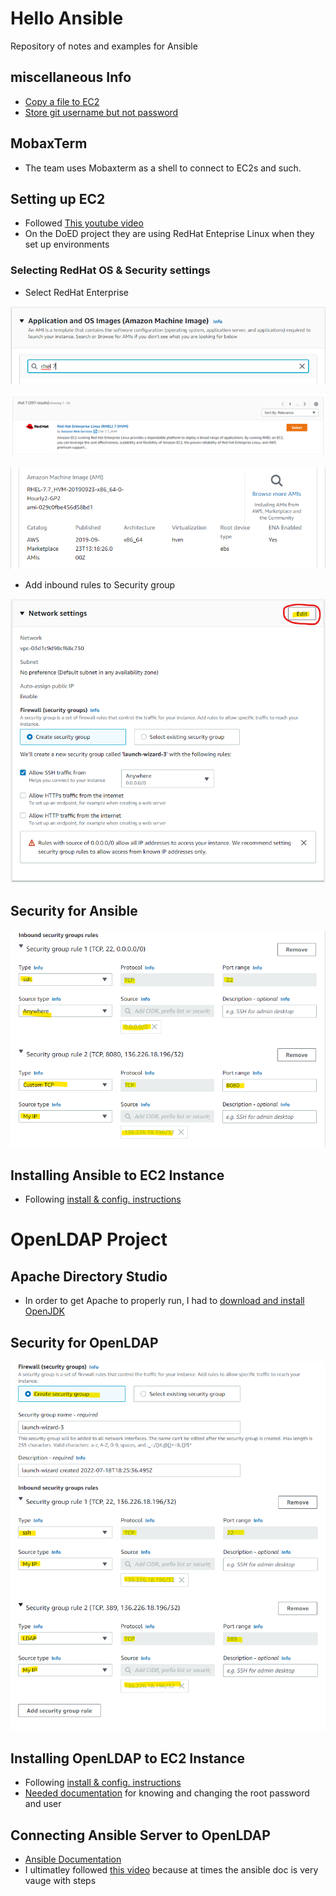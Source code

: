 # Hello Ansible
Repository of notes and examples for Ansible

## miscellaneous Info
* [Copy a file to EC2](https://medium.com/srcecde/copy-file-directory-to-from-ec2-using-scp-secure-copy-685c46636399)
* [Store git username but not password](https://stackoverflow.com/questions/54507296/how-to-have-git-store-only-my-username-and-not-my-password#:~:text=If%20you%20want%20to%20store,the%20URL%20for%20the%20remote.)

## MobaxTerm
* The team uses Mobaxterm as a shell to connect to EC2s and such.

## Setting up EC2
* Followed [This youtube video](https://www.youtube.com/watch?v=rIi8Pd5Uvbc)
* On the DoED project they are using RedHat Enteprise Linux when they set up environments

### Selecting RedHat OS & Security settings
* Select RedHat Enterprise

![select redhat](img/five.png)

![select redhat](img/six.png)

![select redhat](img/seven.png)

* Add inbound rules to Security group

![Select Edit](img/two.png)

## Security for Ansible
![configure inbound rule](img/eight.png)

## Installing Ansible to EC2 Instance
* Following [install & config. instructions](https://developers.redhat.com/blog/2016/08/15/install-ansible-on-rhel#)

# OpenLDAP Project

## Apache Directory Studio
* In order to get Apache to properly run, I had to [download and install OpenJDK](https://adoptopenjdk.net/)

## Security for OpenLDAP
![configure inbound rule](img/three.png)

## Installing OpenLDAP to EC2 Instance
* Following [install & config. instructions](https://cyberithub.com/best-steps-to-install-and-configure-openldap-server-on-rhel-centos-7-8/#Step_1_Prerequisites)
* [Needed documentation](https://www.digitalocean.com/community/tutorials/how-to-change-account-passwords-on-an-openldap-server#changing-the-rootdn-password) for knowing and changing the root password and user

## Connecting Ansible Server to OpenLDAP
* [Ansible Documentation](https://docs.ansible.com/ansible/latest/getting_started/index.html)
* I ultimatley followed [this video](https://youtube.com/watch?v=EGWyN6DMI1g) because at times the ansible doc is very vauge with steps
